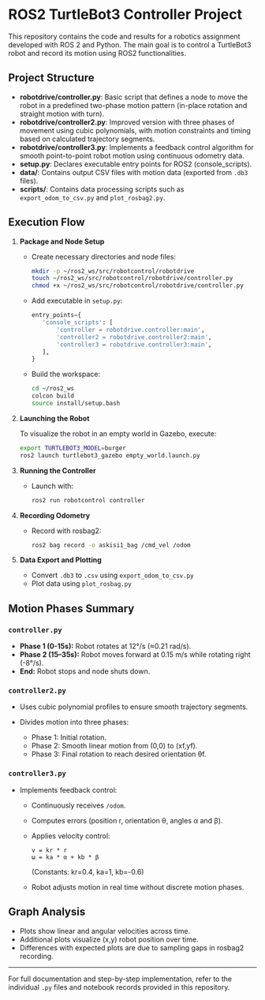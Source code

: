 # ROS2 TurtleBot3 Controller Project

This repository contains the code and results for a robotics assignment developed with ROS 2 and Python. The main goal is to control a TurtleBot3 robot and record its motion using ROS2 functionalities.

## Project Structure

* **robotdrive/controller.py**: Basic script that defines a node to move the robot in a predefined two-phase motion pattern (in-place rotation and straight motion with turn).
* **robotdrive/controller2.py**: Improved version with three phases of movement using cubic polynomials, with motion constraints and timing based on calculated trajectory segments.
* **robotdrive/controller3.py**: Implements a feedback control algorithm for smooth point-to-point robot motion using continuous odometry data.
* **setup.py**: Declares executable entry points for ROS2 (console\_scripts).
* **data/**: Contains output CSV files with motion data (exported from `.db3` files).
* **scripts/**: Contains data processing scripts such as `export_odom_to_csv.py` and `plot_rosbag2.py`.

## Execution Flow

1. **Package and Node Setup**

   * Create necessary directories and node files:

     ```bash
     mkdir -p ~/ros2_ws/src/robotcontrol/robotdrive
     touch ~/ros2_ws/src/robotcontrol/robotdrive/controller.py
     chmod +x ~/ros2_ws/src/robotcontrol/robotdrive/controller.py
     ```
   * Add executable in `setup.py`:

     ```python
     entry_points={
        'console_scripts': [
		    'controller = robotdrive.controller:main',
		    'controller2 = robotdrive.controller2:main',
		    'controller3 = robotdrive.controller3:main',
        ],
     }
     ```
   * Build the workspace:

     ```bash
     cd ~/ros2_ws
     colcon build
     source install/setup.bash
     ```

2. **Launching the Robot**

   To visualize the robot in an empty world in Gazebo, execute:

     ```bash
	export TURTLEBOT3_MODEL=burger
	ros2 launch turtlebot3_gazebo empty_world.launch.py
     ```


3. **Running the Controller**

   * Launch with:

     ```bash
     ros2 run robotcontrol controller
     ```

4. **Recording Odometry**

   * Record with rosbag2:

     ```bash
     ros2 bag record -o askisi1_bag /cmd_vel /odom
     ```

5. **Data Export and Plotting**

   * Convert `.db3` to `.csv` using `export_odom_to_csv.py`
   * Plot data using `plot_rosbag.py`

## Motion Phases Summary

### `controller.py`

* **Phase 1 (0-15s):** Robot rotates at 12°/s (≈0.21 rad/s).
* **Phase 2 (15–35s):** Robot moves forward at 0.15 m/s while rotating right (-8°/s).
* **End:** Robot stops and node shuts down.

### `controller2.py`

* Uses cubic polynomial profiles to ensure smooth trajectory segments.
* Divides motion into three phases:

  * Phase 1: Initial rotation.
  * Phase 2: Smooth linear motion from (0,0) to (xf,yf).
  * Phase 3: Final rotation to reach desired orientation θf.

### `controller3.py`

* Implements feedback control:

  * Continuously receives `/odom`.
  * Computes errors (position r, orientation θ, angles α and β).
  * Applies velocity control:

    ```
    v = kr * r
    ω = ka * α + kb * β
    ```

    (Constants: kr=0.4, ka=1, kb=-0.6)
  * Robot adjusts motion in real time without discrete motion phases.

## Graph Analysis

* Plots show linear and angular velocities across time.
* Additional plots visualize (x,y) robot position over time.
* Differences with expected plots are due to sampling gaps in rosbag2 recording.

---

For full documentation and step-by-step implementation, refer to the individual `.py` files and notebook records provided in this repository.
